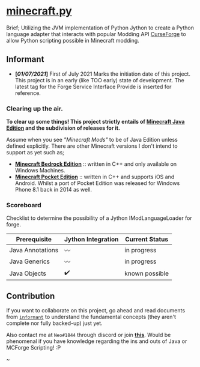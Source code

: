 # [minecraft.py](https://github.com/Rickaym/minecraft.py)

Brief; Utilizing the JVM implementation of Python Jython to create a Python language adapter that interacts with popular Modding API [CurseForge](https://www.curseforge.com/minecraft/mc-mods) to allow Python scripting possible in Minecraft modding.

## Informant

- **[*01/07/2021*]** First of July 2021 Marks the initiation date of this project.<br>
  This project is in an early (like TOO early) state of development. The latest tag for the Forge Service Interface Provide is inserted for reference.

### Clearing up the air.

**To clear up some things! This project strictly entails of [Minecraft Java Edition](https://www.minecraft.net/en-us/store/minecraft-java-edition) and the subdivision of releases for it.**

Assume when you see _"Minecraft Mods"_ to be of Java Edition unless defined explicitly.
There are other Minecraft versions I don't intend to support as yet such as;

- **[Minecraft Bedrock Edition](https://www.minecraft.net/en-us/store/minecraft-windows100)** :: written in C++ and only available on Windows Machines.
- **[Minecraft Pocket Edition](https://play.google.com/store/apps/details?id=com.mojang.minecraftpe&hl=en&gl=US)** :: written in C++ and supports iOS and Android. Whilst a port of Pocket Edition was released for Windows Phone 8.1 back in 2014 as well.

### Scoreboard

Checklist to determine the possibility of a Jython IModLanguageLoader for forge.

| Prerequisite     | Jython Integration | Current Status |
| ---------------- | ------------------ | -------------- |
| Java Annotations | 〰️                 | in progress    |
| Java Generics    | 〰️                 | in progress    |
| Java Objects     | ✔️                 | known possible |

## Contribution

If you want to collaborate on this project, go ahead and read documents from [`informant`](https://github.com/Rickaym/pyminecraft/tree/main/informant) to understand the fundamental concepts (they aren't complete nor fully backed-up) just yet.

Also contact me at `Neo#1844` through discord or join **[this](https://discord.gg/UmnzdPgn6g)**. Would be phenomenal if you have knowledge regarding the ins and outs of Java or MCForge Scripting! :P

~
